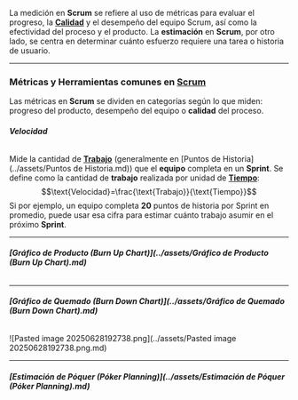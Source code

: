 La medición en **Scrum** se refiere al uso de métricas para evaluar el progreso, la **[Calidad](../assets/Calidad.md)** y el desempeño del equipo Scrum, así como la efectividad del proceso y el producto. 
La **estimación** en **Scrum**, por otro lado, se centra en determinar cuánto esfuerzo requiere una tarea o historia de usuario.
****
### **Métricas y Herramientas comunes en [Scrum](../assets/Scrum.md)**
Las métricas en **Scrum** se dividen en categorías según lo que miden: progreso del producto, desempeño del equipo o **calidad** del proceso.
###### **Velocidad**
Mide la cantidad de **[Trabajo](../assets/Trabajo.md)** (generalmente en [Puntos de Historia](../assets/Puntos de Historia.md)) que el **equipo** completa en un **Sprint**. 
Se define como la cantidad de **trabajo** realizada por unidad de **[Tiempo](../assets/Tiempo.md)**: $$\text{Velocidad}=\frac{\text{Trabajo}}{\text{Tiempo}}$$Si por ejemplo, un equipo completa **20** puntos de historia por Sprint en promedio, puede usar esa cifra para estimar cuánto trabajo asumir en el próximo **Sprint**.
****
###### **[Gráfico de Producto (Burn Up Chart)](../assets/Gráfico de Producto (Burn Up Chart).md)**
****
###### **[Gráfico de Quemado (Burn Down Chart)](../assets/Gráfico de Quemado (Burn Down Chart).md)**
![Pasted image 20250628192738.png](../assets/Pasted image 20250628192738.png.md)
****
###### **[Estimación de Póquer (Póker Planning)](../assets/Estimación de Póquer (Póker Planning).md)**

